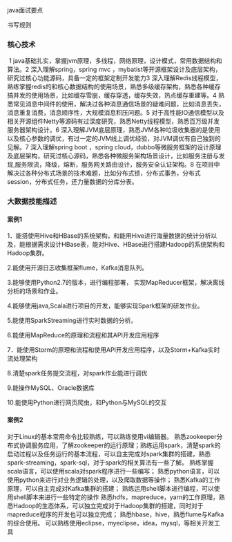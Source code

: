 java面试要点

书写规则

### 核心技术

​	 1 java基础扎实，掌握jvm原理，多线程，网络原理，设计模式，常用数据结构和算法。
​	 2 深入理解spring，spring mvc ，mybatist等开源框架设计及底层架构，研究过核心功能源码，具备一定的框架定制开发能力
​	 3 深入理解Redis线程模型，熟练掌握redis的和核心数据结构的使用场景，熟悉多级缓存架构，熟悉各种缓存搞并发的使用场景，比如缓存雪崩，缓存穿透，缓存失效，热点缓存重建等。
​	4 熟悉常见消息中间件的使用，解决过各种消息通信场景的疑难问题，比如消息丢失，消息重复消费，消息顺序性，大规模消息积压问题。
​	5 对于高性能IO通信模型以及相关开源组件Netty等源码有过深度研究，熟悉Netty线程模型，熟悉百万级并发服务器架构设计。
​	6 深入理解JVM底层原理，熟悉JVM各种垃圾收集器的是使用以及核心参数的调优，有过一定的JVM线上调优经验，对JVM调优有自己独到的见解。
​	7 深入理解spring  boot ，spring cloud，dubbo等微服务框架的设计原理及底层架构，研究过核心源码，熟悉各种微服务架构场景设计，比如服务注册与发现,服务限流，降级，熔断，服务网关路由设计，服务安全认证架构。
​	 8 在项目中解决过各种分布式场景的技术难题，比如分布式锁，分布式事务，分布式session，分布式任务，还力量数据的分库分表。





### 大数据技能描述



#### 案例1

1．能搭使用Hive和HBase的系统架构，和能用Hive进行海量数据的统计分析以及，能根据需求设计HBase表，能对Hive、HBase进行搭建Hadoop的系统架构和Hadoop集群。 

2.能使用开源日志收集框架flume，Kafka消息队列。

 3.能够使用Python2.7的版本，进行编程部署， 实现MapReducer框架，解决离线分析的场景和作业。

 4.能够使用java,Scala进行项目的开发，能够实现Spark框架的研发作业。

 5.能使用SparkStreaming进行实时数据的分析。

 6.能使用MapReduce的原理和流程和其API开发应用程序 

7．能使用Storm的原理和流程和使用API开发应用程序，以及Storm+Kafka实时流处理架构

 8.清楚spark任务提交流程，对spark作业能进行调优 

9.能操作MySQL、Oracle数据库

 10.能使用Python进行网页爬虫，和Python与MySQL的交互



#### 案例2

对于Linux的基本常用命令比较熟练，可以熟练使用vi编辑器。
熟悉zookeeper分布式协调服务应用，了解zookeeper的运行原理；熟练运用spark，清楚spark的启动过程以及任务运行的基本流程，可以自主完成对spark集群的搭建，熟悉spark-streaming，spark-sql，对于spark的相关算法有一些了解。
熟练掌握scala语言，可以使用scala对spark程序进行一些编写；
熟悉python语言，可以使用python来进行对业务逻辑的处理，以及爬取数据等操作；
熟悉Kafka的工作原理，可以自主完成对Kafka集群的搭建；
熟练运用shell脚本进行编程，可以使用shell脚本来进行一些特定的操作
熟悉hdfs，mapreduce，yarn的工作原理，熟悉Hadoop的生态体系，可以独立完成对于Hadoop集群的搭建，同时对于mapreduce程序的开发也可以独立完成；
熟悉hbase，hive，熟悉flume与Kafka的综合使用。
可以熟练使用eclipse，myeclipse，idea，mysql，等相关开发工具